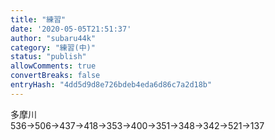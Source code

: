 ```yaml
---
title: "練習"
date: '2020-05-05T21:51:37'
author: "subaru44k"
category: "練習(中)"
status: "publish"
allowComments: true
convertBreaks: false
entryHash: "4dd5d9d8e726bdeb4eda6d86c7a2d18b"
---
```

多摩川<br>
536→506→437→418→353→400→351→348→342→521→137
